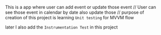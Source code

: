 This is a app where user can add event or update those event 
// User can see those event in calendar by date also update those
// purpose of creation of this project is learning `Unit testing` for MVVM flow

later I also add the `Instrumentation Test` in this project

